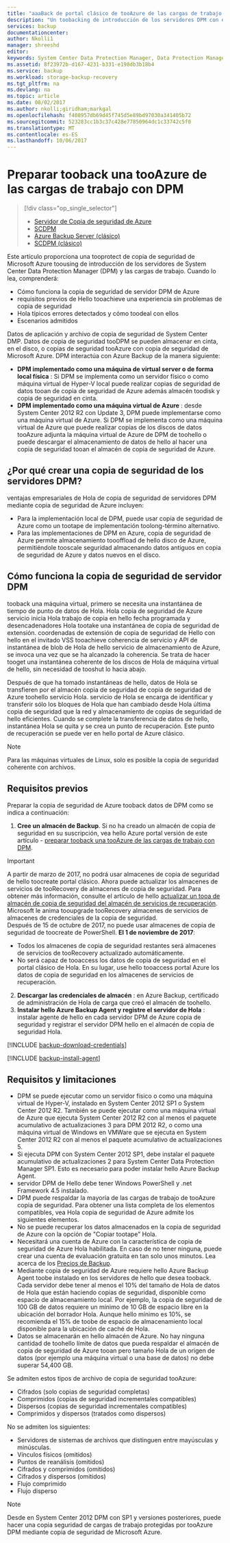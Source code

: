 ```yaml
---
title: "aaaBack de portal clásico de tooAzure de las cargas de trabajo DPM | Documentos de Microsoft"
description: "Un toobacking de introducción de los servidores DPM con el servicio de copia de seguridad de Azure Hola"
services: backup
documentationcenter: 
author: Nkolli1
manager: shreeshd
editor: 
keywords: System Center Data Protection Manager, Data Protection Manager, copia de seguridad de DPM
ms.assetid: 8f23972b-d167-4231-b331-e198db3b18b4
ms.service: backup
ms.workload: storage-backup-recovery
ms.tgt_pltfrm: na
ms.devlang: na
ms.topic: article
ms.date: 08/02/2017
ms.author: nkolli;giridham;markgal
ms.openlocfilehash: f408957db69d45f745d5e89bd97030a341405b72
ms.sourcegitcommit: 523283cc1b3c37c428e77850964dc1c33742c5f0
ms.translationtype: MT
ms.contentlocale: es-ES
ms.lasthandoff: 10/06/2017
---
```

# <a name="preparing-tooback-up-workloads-tooazure-with-dpm"></a>Preparar tooback una tooAzure de las cargas de trabajo con DPM
> [!div class="op_single_selector"]
> * [Servidor de Copia de seguridad de Azure](backup-azure-microsoft-azure-backup.md)
> * [SCDPM](backup-azure-dpm-introduction.md)
> * [Azure Backup Server (clásico)](backup-azure-microsoft-azure-backup-classic.md)
> * [SCDPM (clásico)](backup-azure-dpm-introduction-classic.md)
>
>

Este artículo proporciona una tooprotect de copia de seguridad de Microsoft Azure toousing de introducción de los servidores de System Center Data Protection Manager (DPM) y las cargas de trabajo. Cuando lo lea, comprenderá:

* Cómo funciona la copia de seguridad de servidor DPM de Azure
* requisitos previos de Hello tooachieve una experiencia sin problemas de copia de seguridad
* Hola típicos errores detectados y cómo toodeal con ellos
* Escenarios admitidos

Datos de aplicación y archivo de copia de seguridad de System Center DMP. Datos de copia de seguridad tooDPM se pueden almacenar en cinta, en el disco, o copias de seguridad tooAzure con copia de seguridad de Microsoft Azure. DPM interactúa con Azure Backup de la manera siguiente:

* **DPM implementado como una máquina de virtual server o de forma local física** : Si DPM se implementa como un servidor físico o como máquina virtual de Hyper-V local puede realizar copias de seguridad de datos tooan de copia de seguridad de Azure además almacén toodisk y copia de seguridad en cinta.
* **DPM implementado como una máquina virtual de Azure** : desde System Center 2012 R2 con Update 3, DPM puede implementarse como una máquina virtual de Azure. Si DPM se implementa como una máquina virtual de Azure que puede realizar copias de los discos de datos tooAzure adjunta la máquina virtual de Azure de DPM de toohello o puede descargar el almacenamiento de datos de hello al hacer una copia de seguridad tooan el almacén de copia de seguridad de Azure.

## <a name="why-backup-your-dpm-servers"></a>¿Por qué crear una copia de seguridad de los servidores DPM?
ventajas empresariales de Hola de copia de seguridad de servidores DPM mediante copia de seguridad de Azure incluyen:

* Para la implementación local de DPM, puede usar copia de seguridad de Azure como un tootape de implementación toolong-término alternativo.
* Para las implementaciones de DPM en Azure, copia de seguridad de Azure permite almacenamiento toooffload de hello disco de Azure, permitiéndole tooscale seguridad almacenando datos antiguos en copia de seguridad de Azure y datos nuevos en el disco.

## <a name="how-does-dpm-server-backup-work"></a>Cómo funciona la copia de seguridad de servidor DPM
tooback una máquina virtual, primero se necesita una instantánea de tiempo de punto de datos de Hola. Hola copia de seguridad de Azure servicio inicia Hola trabajo de copia en hello fecha programada y desencadenadores Hola tootake una instantánea de copia de seguridad de extensión. coordenadas de extensión de copia de seguridad de Hello con hello en el invitado VSS tooachieve coherencia de servicio y API de instantánea de blob de Hola de hello servicio de almacenamiento de Azure, se invoca una vez que se ha alcanzado la coherencia. Se trata de hacer tooget una instantánea coherente de los discos de Hola de máquina virtual de hello, sin necesidad de tooshut lo hacia abajo.

Después de que ha tomado instantáneas de hello, datos de Hola se transfieren por el almacén copia de seguridad de copia de seguridad de Azure toohello servicio Hola. servicio de Hola se encarga de identificar y transferir sólo los bloques de Hola que han cambiado desde Hola última copia de seguridad que la red y almacenamiento de copias de seguridad de hello eficientes. Cuando se complete la transferencia de datos de hello, instantánea Hola se quita y se crea un punto de recuperación. Este punto de recuperación se puede ver en hello portal de Azure clásico.

> [!NOTE]
> Para las máquinas virtuales de Linux, solo es posible la copia de seguridad coherente con archivos.
>
>

## <a name="prerequisites"></a>Requisitos previos
Preparar la copia de seguridad de Azure tooback datos de DPM como se indica a continuación:

1. **Cree un almacén de Backup**. Si no ha creado un almacén de copia de seguridad en su suscripción, vea hello Azure portal versión de este artículo - [preparar tooback una tooAzure de las cargas de trabajo con DPM](backup-azure-dpm-introduction.md).

  > [!IMPORTANT]
  > A partir de marzo de 2017, no podrá usar almacenes de copia de seguridad de hello toocreate portal clásico.
  > Ahora puede actualizar los almacenes de servicios de tooRecovery de almacenes de copia de seguridad. Para obtener más información, consulte el artículo de hello [actualizar un tooa de almacén de copia de seguridad del almacén de servicios de recuperación](backup-azure-upgrade-backup-to-recovery-services.md). Microsoft le anima tooupgrade tooRecovery almacenes de servicios de almacenes de credenciales de la copia de seguridad.<br/> Después de 15 de octubre de 2017, no puede usar almacenes de copia de seguridad de toocreate de PowerShell. **El 1 de noviembre de 2017**:
  >- Todos los almacenes de copia de seguridad restantes será almacenes de servicios de tooRecovery actualizado automáticamente.
  >- No será capaz de tooaccess los datos de copia de seguridad en el portal clásico de Hola. En su lugar, use hello tooaccess portal Azure los datos de copia de seguridad en los almacenes de servicios de recuperación.
  >

2. **Descargar las credenciales de almacén** : en Azure Backup, certificado de administración de Hola de carga que creó el almacén de toohello.
3. **Instalar hello Azure Backup Agent y registre el servidor de Hola** : instalar agente de hello en cada servidor DPM de Azure copia de seguridad y registrar el servidor DPM hello en el almacén de copia de seguridad Hola.

[!INCLUDE [backup-download-credentials](../../includes/backup-download-credentials.md)]

[!INCLUDE [backup-install-agent](../../includes/backup-install-agent.md)]

## <a name="requirements-and-limitations"></a>Requisitos y limitaciones
* DPM se puede ejecutar como un servidor físico o como una máquina virtual de Hyper-V, instalado en System Center 2012 SP1 o System Center 2012 R2. También se puede ejecutar como una máquina virtual de Azure que ejecuta System Center 2012 R2 con al menos el paquete acumulativo de actualizaciones 3 para DPM 2012 R2, o como una máquina virtual de Windows en VMWare que se ejecuta en System Center 2012 R2 con al menos el paquete acumulativo de actualizaciones 5.
* Si ejecuta DPM con System Center 2012 SP1, debe instalar el paquete acumulativo de actualizaciones 2 para System Center Data Protection Manager SP1. Esto es necesario para poder instalar hello Azure Backup Agent.
* servidor DPM de Hello debe tener Windows PowerShell y .net Framework 4.5 instalado.
* DPM puede respaldar la mayoría de las cargas de trabajo de tooAzure copia de seguridad. Para obtener una lista completa de los elementos compatibles, vea Hola copia de seguridad de Azure admite los siguientes elementos.
* No se puede recuperar los datos almacenados en la copia de seguridad de Azure con la opción de "Copiar tootape" Hola.
* Necesitará una cuenta de Azure con la característica de copia de seguridad de Azure Hola habilitada. En caso de no tener ninguna, puede crear una cuenta de evaluación gratuita en tan solo unos minutos. Lea acerca de los [Precios de Backup](https://azure.microsoft.com/pricing/details/backup/).
* Mediante copia de seguridad de Azure requiere hello Azure Backup Agent toobe instalado en los servidores de hello que desea tooback. Cada servidor debe tener al menos el 10% del tamaño de Hola de datos de Hola que están haciendo copias de seguridad, disponible como espacio de almacenamiento local. Por ejemplo, la copia de seguridad de 100 GB de datos requiere un mínimo de 10 GB de espacio libre en la ubicación del borrador Hola. Aunque hello mínimo es 10%, se recomienda el 15% de toobe de espacio de almacenamiento local disponible para la ubicación de caché de Hola.
* Datos se almacenarán en hello almacén de Azure. No hay ninguna cantidad de toohello límite de datos que pueda respaldar el almacén de copia de seguridad de Azure tooan pero tamaño Hola de un origen de datos (por ejemplo una máquina virtual o una base de datos) no debe superar 54,400 GB.

Se admiten estos tipos de archivo de copia de seguridad tooAzure:

* Cifrados (solo copias de seguridad completas)
* Comprimidos (copias de seguridad incrementales compatibles)
* Dispersos (copias de seguridad incrementales compatibles)
* Comprimidos y dispersos (tratados como dispersos)

No se admiten los siguientes:

* Servidores de sistemas de archivos que distinguen entre mayúsculas y minúsculas.
* Vínculos físicos (omitidos)
* Puntos de reanálisis (omitidos)
* Cifrados y comprimidos (omitidos)
* Cifrados y dispersos (omitidos)
* Flujo comprimido
* Flujo disperso

> [!NOTE]
> Desde en System Center 2012 DPM con SP1 y versiones posteriores, puede hacer una copia seguridad de cargas de trabajo protegidas por tooAzure DPM mediante copia de seguridad de Microsoft Azure.
>
>
